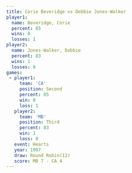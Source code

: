 ```yaml
---
title: Corie Beveridge vs Debbie Jones-Walker
player1:                    
  name: Beveridge, Corie    
  percent: 85               
  wins: 0                   
  losses: 1                 
player2:                    
  name: Jones-Walker, Debbie
  percent: 83               
  wins: 1                   
  losses: 0                 
games:
 - player1:          
     team: 'CA'      
     position: Second
     percent: 85     
     win: 0          
     loss: 1         
   player2:         
     team: 'MB'     
     position: Third
     percent: 83    
     win: 1         
     loss: 0        
   event: Hearts        
   year: 1997           
   draw: Round Robin(12)
   score: MB 7 - CA 4   
---
```

